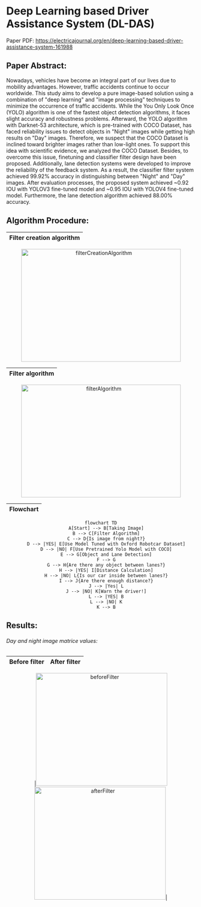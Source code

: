 # Deep Learning based Driver Assistance System (DL-DAS)

Paper PDF: https://electricajournal.org/en/deep-learning-based-driver-assistance-system-161988

## Paper Abstract:

Nowadays, vehicles have become an integral part of our lives due to mobility advantages. However, traffic accidents continue to occur worldwide. This study aims to develop a pure image-based solution using a combination of "deep learning" and "image processing" techniques to minimize the occurrence of traffic accidents. While the You Only Look Once (YOLO) algorithm is one of the fastest object detection algorithms, it faces slight accuracy and robustness problems. Afterward, the YOLO algorithm with Darknet-53 architecture, which is pre-trained with COCO Dataset, has faced reliability issues to detect objects in "Night" images while getting high results on "Day" images. Therefore, we suspect that the COCO Dataset is inclined toward brighter images rather than low-light ones. To support this idea with scientific evidence, we analyzed the COCO Dataset. Besides, to overcome this issue, finetuning and classifier filter design have been proposed. Additionally, lane detection systems were developed to improve the reliability of the feedback system. As a result, the classifier filter system achieved 99.92% accuracy in distinguishing between "Night" and "Day" images. After evaluation processes, the proposed system achieved ~0.92 IOU with YOLOV3 fine-tuned model and ~0.95 IOU with YOLOV4 fine-tuned model. Furthermore, the lane detection algorithm achieved 88.00% accuracy.


## Algorithm Procedure:

<div align="center">

|Filter creation algorithm|
|------|

<img width="425" height="300" alt="filterCreationAlgorithm" src="https://user-images.githubusercontent.com/33360380/197346926-fb2197c8-2cf6-4475-9f18-e45e0b6c3e6c.png"> 

|Filter algorithm|
|-------|
<img width="425" height="300" alt="filterAlgorithm" src="https://user-images.githubusercontent.com/33360380/197347263-a598d1ae-bbfb-4a82-aaf8-fc3f64510761.png">

|Flowchart|
|----|

```mermaid
flowchart TD
    A[Start] --> B[Taking Image]
    B --> C[Filter Algorithm]
    C --> D{Is image from night?}
    D --> |YES| E[Use Model Tuned with Oxford Robotcar Dataset]
    D --> |NO| F[Use Pretrained Yolo Model with COCO]
    E --> G[Object and Lane Detection]
    F --> G
    G --> H{Are there any object between lanes?}
    H --> |YES| I[Distance Calculation]
    H --> |NO| L{Is our car inside between lanes?}
    I --> J{Are there enough distance?}
    J --> |Yes| L
    J --> |NO| K[Warn the driver!]
    L --> |YES| B
    L --> |NO| K
    K --> B
```
</div>

## Results:
###### Day and night image matrice values:

<div align="center">

|Before filter|After filter|
|---------|---------------|

|<img width="350" height="300" alt="beforeFilter" src="https://user-images.githubusercontent.com/33360380/197346797-6d2a9d74-6754-426b-9bcf-afcec6933243.png"><img width="350" height="300" alt="afterFilter" src="https://user-images.githubusercontent.com/33360380/197346805-dc0b8409-6808-41d8-99e1-157f22ed7118.png">|
</div>
